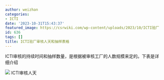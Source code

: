 ```yaml
---
author: weizhan
categories:
- ICTI
date: '2023-10-31T15:43:37'
featured_image: https://csrwiki.com/wp-content/uploads/2023/10/ICTI验厂人天.webp
id: 636
tags: []
title: ICTI验厂审核人天和抽样表格
---
```


ICTI审核的持续时间和抽样数量，是根据被审核工厂的人数规模来定的。下表是详细介绍

![](https://csrwiki.com/wp-content/uploads/2023/10/ICTI验厂人天-774x1024.webp)
ICTI审核人天

